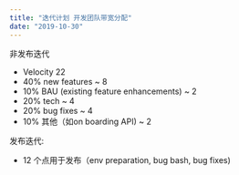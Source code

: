 ```yaml
---
title: "迭代计划 开发团队带宽分配"
date: "2019-10-30"
---
```


非发布迭代 

- Velocity 22 
- 40% new features ~ 8 
- 10% BAU (existing feature enhancements) ~ 2 
- 20% tech ~ 4 
- 20% bug fixes ~ 4 
- 10% 其他（如on boarding API) ~ 2 

发布迭代: 

- 12 个点用于发布（env preparation, bug bash, bug fixes)
